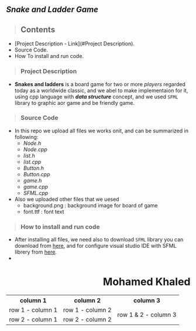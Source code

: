 ## *Snake and Ladder Game*
> ## Contents
* [Project Description - Link](#Project Description).
* Source Code.
* How To install and run code.

> ### Project Description
 * **Snakes and ladders** is a board game for two or more _players_ regarded today as a worldwide classic, and we abel to make implementaion for it, using cpp      language with **_data structure_** concept, and we used `SFML` library to graphic aor game and be friendly game.
> ### Source Code
  * In this repo we upload all files we works onit, and can be summarized in following:
     * _Node.h_
     * _Node.cpp_
     * _list.h_
     * _list.cpp_
     * _Button.h_
     * _Button.cpp_
     * _game.h_
     * _game.cpp_
     * _SFML.cpp_
  * Also we uploaded other files that we uesed
     * background.png : background image for board of game
     * font.ttf : font text 
> ### How to install and run code
  * After installing all files, we need also to download `SFML` library you can download from [here](https://www.sfml-dev.org/download.php), and for configure visual         studio IDE with SFML librery from [here](https://www.sfml-dev.org/tutorials/2.5/start-vc.php).
  * 
<h1 style="text-align: right;">Mohamed Khaled</h1>
  <table>
  <tr>
    <th>column 1</th>
    <th>column 2</th>
    <th>column 3</th>
  </tr>
  <tr>
    <td>row 1 - column 1</td>
    <td>row 1 - column 2</td>
    <td rowspan="2" align="center">row 1 & 2 - column 3</td>
  </tr>
  <tr>
    <td>row 2 - column 1</td>
    <td>row 2 - column 2</td>
  </tr>
</table>

